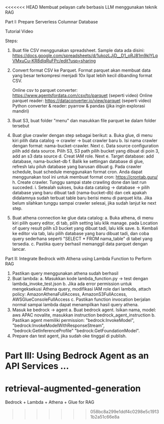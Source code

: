 <<<<<<< HEAD
Membuat pelayan cafe berbasis LLM menggunakan teknik RAG


Part I: Prepare Serverless Columnar Database

Tutorial Video

Steps:

1. Buat file CSV menggunakan spreadsheet. Sample data ada disini: https://docs.google.com/spreadsheets/d/1ukozLJjD__D1_oRJ81m9klYLqVMxuCu-KR8dlqRuFPc/edit?usp=sharing
2. Convert format CSV ke Parquet. Format parquet akan membuat data yang besar terkompresi menjadi 10x lipat lebih kecil dibanding format CSV.

   Online csv to parquet converter: https://www.agentsfordata.com/csv/to/parquet (seperti video)
   Online parquet reader: https://dataconverter.io/view/parquet (seperti video)
   Python converter & reader: pyarrow & pandas (jika ingin explorasi mandiri)
3. Buat S3, buat folder "menu" dan masukkan file parquet ke dalam folder tersebut
4. Buat glue crawler dengan step sebagai berikut:
   a. Buka glue, di menu kiri pilih data catalog -> crawler -> buat crawler baru
   b. Isi nama crawler dengan format: nama-bucket-crawler. Next
   c. Data source configuration pilih add data source. Pilih S3, S3 path pilih bucket yang dibuat di poin 3, add an s3 data source
   d. Creat IAM role. Next
   e. Target database: add database, nama-bucket-db
   f. Balik ke settingan database di glue, refresh lalu piluh database yang barusan dibuat
   g. Pada crawler schedule, buat schedule menggunakan format cron. Anda dapat menggunakan tool ini untuk membuat format cron: https://crontab.guru/
   h. Create crawler. Tunggu sampai state crawling done dan last run succeded.
   i. Setealah sukses, buka data catalog -> database -> pilih database yang baru dibuat tadi (nama-bucket-db) dan cek apakah didalamnya sudah terbuat table baru berisi menu di parquet kita. Jika belum silahkan tunggu sampai crawler selesai, jika sudah lanjut ke next step.
5. Buat athena connection ke glue data catalog:
   a. Buka athena, di menu kiri pilih query editor, di tab, pilih setting lalu klik manage. pada Location of query result pilih s3 bucket yang dibuat tadi, lalu klik save.
   b. Kembali ke editor via tab, lalu pilih database yang baru dibuat tadi, dan coba query sederhana seperti "SELECT * FROM nama_table" di tabel yang tersedia.
   c. Pastika query berhasil memanggil data parquet dengan lancar.


Part II: Integrate Bedrock with Athena using Lambda Function to Perform RAG

1. Pastikan query menggunakan athena sudah berhasil
2. Buat lambda:
  a. Masukkan kode lambda_function.py -> test dengan lambda_invoke_test.json
  b. Jika ada error permission untuk mengeksekusi Athena query, modifikasi IAM role dari lambda, attach policy: AmazonAthenaFullAccess, AmazonS3FullAccess, AWSGlueConsoleFullAccess
  c. Pastikan function invocation berjalan normal sampai lambda dapat menampilkan hasil query athena.
3. Masuk ke bedrock -> agent
  a. Buat bedrock agent. Isikan nama, model: aws APAC novalite, masukkan instruction bedrock_agent_instruction
  b. Pastikan agent memiliki permission: "bedrock:InvokeModel", "bedrock:InvokeModelWithResponseStream", "bedrock:GetInferenceProfile" "bedrock:GetFoundationModel".
4. Prepare dan test agent, jika sudah oke tinggal di publish.



Part III: Using Bedrock Agent as an API Services
...
=======
# retrieval-augmented-generation
Bedrock + Lambda + Athena + Glue for RAG
>>>>>>> 058bc8a299e1ddf4c0298e5c19131b2a51c66e8a
